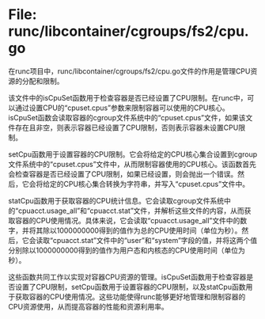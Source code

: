 # File: runc/libcontainer/cgroups/fs2/cpu.go

在runc项目中，runc/libcontainer/cgroups/fs2/cpu.go文件的作用是管理CPU资源的分配和限制。

该文件中的isCpuSet函数用于检查容器是否已经设置了CPU限制。在runc中，可以通过设置CPU的“cpuset.cpus”参数来限制容器可以使用的CPU核心。isCpuSet函数会读取容器的cgroup文件系统中的“cpuset.cpus”文件，如果该文件存在且非空，则表示容器已经设置了CPU限制，否则表示容器未设置CPU限制。

setCpu函数用于设置容器的CPU限制。它会将给定的CPU核心集合设置到cgroup文件系统中的“cpuset.cpus”文件中，从而限制容器使用的CPU核心。该函数首先会检查容器是否已经设置了CPU限制，如果已经设置，则会抛出一个错误。然后，它会将给定的CPU核心集合转换为字符串，并写入“cpuset.cpus”文件中。

statCpu函数用于获取容器的CPU统计信息。它会读取cgroup文件系统中的“cpuacct.usage_all”和“cpuacct.stat”文件，并解析这些文件的内容，从而获取容器的CPU使用情况。具体来说，它会读取“cpuacct.usage_all”文件中的数字，并将其除以1000000000得到的值作为总的CPU使用时间（单位为秒）。然后，它会读取“cpuacct.stat”文件中的“user”和“system”字段的值，并将这两个值分别除以1000000000得到的值作为用户态和内核态的CPU使用时间（单位为秒）。

这些函数共同工作以实现对容器CPU资源的管理。isCpuSet函数用于检查容器是否设置了CPU限制，setCpu函数用于设置容器的CPU限制，以及statCpu函数用于获取容器的CPU使用情况。这些功能使得runc能够更好地管理和限制容器的CPU资源使用，从而提高容器的性能和资源利用率。

